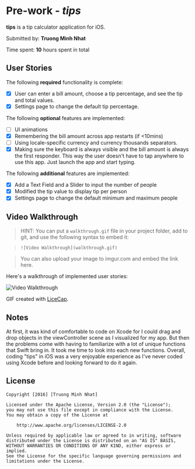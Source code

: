 # Pre-work - *tips*

**tips** is a tip calculator application for iOS.

Submitted by: **Truong Minh Nhat**

Time spent: **10** hours spent in total

## User Stories


The following **required** functionality is complete:

* [X] User can enter a bill amount, choose a tip percentage, and see the tip and total values.
* [X] Settings page to change the default tip percentage.

The following **optional** features are implemented:
* [ ] UI animations
* [X] Remembering the bill amount across app restarts (if <10mins)
* [ ] Using locale-specific currency and currency thousands separators.
* [X] Making sure the keyboard is always visible and the bill amount is always the first responder. This way the user doesn't have to tap anywhere to use this app. Just launch the app and start typing.

The following **additional** features are implemented:

- [X] Add a Text Field and a Slider to input the number of people
- [X] Modified the tip value to display tip per person
- [X] Settings page to change the default minimum and maximum people

## Video Walkthrough 

> HINT: You can put a `walkthrough.gif` file in your project folder, add to git, and use the following syntax to embed it: 
 
> `![Video Walkthrough](walkthrough.gif)` 
 
> You can also upload your image to imgur.com and embed the link here.

Here's a walkthrough of implemented user stories:

![Video Walkthrough](http://i.imgur.com/NVWK8Rp.gif)

GIF created with [LiceCap](http://www.cockos.com/licecap/).

## Notes

At first, it was kind of comfortable to code on Xcode for I could drag and drop objects in the viewController scene as I visualized for my app.
But then the problems come with having to familiarize with a lot of unique functions that Swift bring in. It took me time to look into each new functions.
Overall, coding "tips" in iOS was a very enjoyable experience as I've never coded using Xcode before and looking forward to do it again.

## License

    Copyright [2016] [Truong Minh Nhat]

    Licensed under the Apache License, Version 2.0 (the "License");
    you may not use this file except in compliance with the License.
    You may obtain a copy of the License at

        http://www.apache.org/licenses/LICENSE-2.0

    Unless required by applicable law or agreed to in writing, software
    distributed under the License is distributed on an "AS IS" BASIS,
    WITHOUT WARRANTIES OR CONDITIONS OF ANY KIND, either express or implied.
    See the License for the specific language governing permissions and
    limitations under the License.
